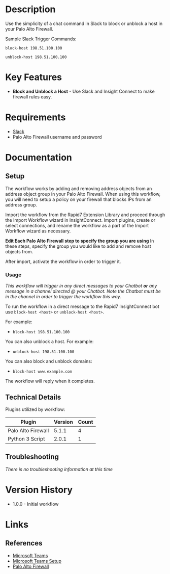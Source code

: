 # Description

Use the simplicity of a chat command in Slack to block or unblock a host in your Palo Alto Firewall.

Sample Slack Trigger Commands:

`block-host 198.51.100.100`

`unblock-host 198.51.100.100`

# Key Features

* **Block and Unblock a Host** - Use Slack and Insight Connect to make firewall rules easy. 

# Requirements

* [Slack](https://insightconnect.help.rapid7.com/docs/chatops-step)
* Palo Alto Firewall username and password

# Documentation

## Setup

The workflow works by adding and removing address objects from an address object group in your Palo Alto Firewall. When using this workflow, you will need to setup a policy on your firewall that blocks IPs from an address group. 

Import the workflow from the Rapid7 Extension Library and proceed through the Import Workflow wizard in InsightConnect. Import plugins, create or select connections, and rename the workflow as a part of the Import Workflow wizard as necessary.

**Edit Each Palo Alto Firewall step to specify the group you are using** In these steps, specify the group you would like to add and remove host objects from. 

After import, activate the workflow in order to trigger it.

### Usage

*This workflow will trigger in any direct messages to your Chatbot **or** any message in a channel directed @ your Chatbot. Note the Chatbot must be in the channel in order to trigger the workflow this way.*

To run the workflow in a direct message to the Rapid7 InsightConnect bot use `block-host <host>` or `unblock-host <host>`.

For example:
* `block-host 198.51.100.100`

You can also unblock a host. For example: 
* `unblock-host 198.51.100.100`

You can also block and unblock domains:
* `block-host www.example.com`

The workflow will reply when it completes.

## Technical Details

Plugins utilized by workflow:

|Plugin|Version|Count|
|----|----|--------|
|Palo Alto Firewall|5.1.1|4|
|Python 3 Script|2.0.1|1|


## Troubleshooting

_There is no troubleshooting information at this time_

# Version History

* 1.0.0 - Initial workflow

# Links

## References

* [Microsoft Teams](https://teams.microsoft.com)
* [Microsoft Teams Setup](https://insightconnect.help.rapid7.com/docs/microsoft-teams)
* [Palo Alto Firewall](https://www.paloaltonetworks.com/)
